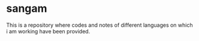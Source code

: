 # sangam
This is a repository where codes and notes of different languages on which i am working have been provided.
